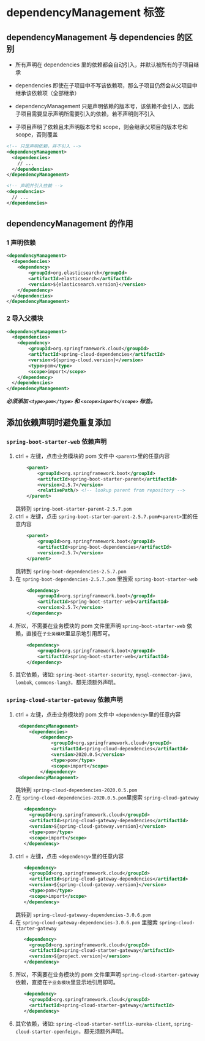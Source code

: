# dependencyManagement 标签

## dependencyManagement 与 dependencies 的区别

- 所有声明在 dependencies 里的依赖都会自动引入，并默认被所有的子项目继承

- dependencies 即使在子项目中不写该依赖项，那么子项目仍然会从父项目中继承该依赖项（全部继承）

- dependencyManagement 只是声明依赖的版本号，该依赖不会引入，因此子项目需要显示声明所需要引入的依赖，若不声明则不引入

- 子项目声明了依赖且未声明版本号和 scope，则会继承父项目的版本号和 scope，否则覆盖

``` xml
<!-- 只是声明依赖，并不引入 -->
<dependencyManagement>
  <dependencies>
    // ...
  </dependencies>
</dependencyManagement>

<!-- 声明并引入依赖 -->
<dependencies>
  // ...
</dependencies>
```

## dependencyManagement 的作用

### 1 声明依赖

``` xml
<dependencyManagement>
  <dependencies>
    <dependency>
        <groupId>org.elasticsearch</groupId>
        <artifactId>elasticsearch</artifactId>
        <version>${elasticsearch.version}</version>
    </dependency>
  </dependencies>
</dependencyManagement>
```

### 2 导入父模块

``` xml
<dependencyManagement>
  <dependencies>
    <dependency>
        <groupId>org.springframework.cloud</groupId>
        <artifactId>spring-cloud-dependencies</artifactId>
        <version>${spring-cloud.version}</version>
        <type>pom</type>
        <scope>import</scope>
    </dependency>
  </dependencies>
</dependencyManagement>
```

 ***必须添加 ```<type>pom</type>``` 和 ```<scope>import</scope>``` 标签。***

## 添加依赖声明时避免重复添加

### ```spring-boot-starter-web``` 依赖声明

1. ctrl + 左键，点击业务模块的 pom 文件中 ```<parent>```里的任意内容
   ```xml
       <parent>
           <groupId>org.springframework.boot</groupId>
           <artifactId>spring-boot-starter-parent</artifactId>
           <version>2.5.7</version>
           <relativePath/> <!-- lookup parent from repository -->
       </parent>
   ```
   跳转到 ```spring-boot-starter-parent-2.5.7.pom```
2. ctrl + 左键，点击 ```spring-boot-starter-parent-2.5.7.pom#<parent>```里的任意内容
   ```xml
       <parent>
           <groupId>org.springframework.boot</groupId>
           <artifactId>spring-boot-dependencies</artifactId>
           <version>2.5.7</version>
       </parent>
   ```
   跳转到 ```spring-boot-dependencies-2.5.7.pom```
3. 在 ```spring-boot-dependencies-2.5.7.pom``` 里搜索 ```spring-boot-starter-web```
   ```xml
       <dependency>
           <groupId>org.springframework.boot</groupId>
           <artifactId>spring-boot-starter-web</artifactId>
           <version>2.5.7</version>
       </dependency>
   ```
4. 所以，不需要在业务模块的 pom 文件里声明 ```spring-boot-starter-web``` 依赖，直接在```子业务模块```里显示地引用即可。
   ```xml
       <dependency>
           <groupId>org.springframework.boot</groupId>
           <artifactId>spring-boot-starter-web</artifactId>
       </dependency>
   ```
5. 其它依赖，诸如: ```spring-boot-starter-security```, ```mysql-connector-java```, ```lombok```, ```commons-lang3```，都无须额外声明。

### ```spring-cloud-starter-gateway``` 依赖声明

1. ctrl + 左键，点击业务模块的 pom 文件中 ```<dependency>```里的任意内容
   ```xml
    <dependencyManagement>
        <dependencies>
            <dependency>
                <groupId>org.springframework.cloud</groupId>
                <artifactId>spring-cloud-dependencies</artifactId>
                <version>2020.0.5</version>
                <type>pom</type>
                <scope>import</scope>
            </dependency>
    <dependencyManagement>
   ```
   跳转到 ```spring-cloud-dependencies-2020.0.5.pom```
2. 在 ```spring-cloud-dependencies-2020.0.5.pom```里搜索 ```spring-cloud-gateway```
   ```xml
      <dependency>
        <groupId>org.springframework.cloud</groupId>
        <artifactId>spring-cloud-gateway-dependencies</artifactId>
        <version>${spring-cloud-gateway.version}</version>
        <type>pom</type>
        <scope>import</scope>
      </dependency>
   ```
3. ctrl + 左键，点击 ```<dependency>```里的任意内容
   ```xml
      <dependency>
        <groupId>org.springframework.cloud</groupId>
        <artifactId>spring-cloud-gateway-dependencies</artifactId>
        <version>${spring-cloud-gateway.version}</version>
        <type>pom</type>
        <scope>import</scope>
      </dependency>
   ```
   跳转到 ```spring-cloud-gateway-dependencies-3.0.6.pom```
4. 在 ```spring-cloud-gateway-dependencies-3.0.6.pom``` 里搜索 ```spring-cloud-starter-gateway```
   ```xml
      <dependency>
        <groupId>org.springframework.cloud</groupId>
        <artifactId>spring-cloud-starter-gateway</artifactId>
        <version>${project.version}</version>
      </dependency>
   ```
4. 所以，不需要在业务模块的 pom 文件里声明 ```spring-cloud-starter-gateway``` 依赖，直接在```子业务模块```里显示地引用即可。
   ```xml
      <dependency>
        <groupId>org.springframework.cloud</groupId>
        <artifactId>spring-cloud-starter-gateway</artifactId>
      </dependency>
   ```
5. 其它依赖，诸如: ```spring-cloud-starter-netflix-eureka-client```, ```spring-cloud-starter-openfeign```，都无须额外声明。
